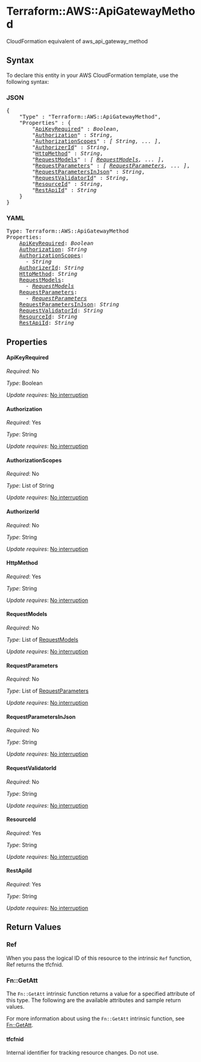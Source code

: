 # Terraform::AWS::ApiGatewayMethod

CloudFormation equivalent of aws_api_gateway_method

## Syntax

To declare this entity in your AWS CloudFormation template, use the following syntax:

### JSON

<pre>
{
    "Type" : "Terraform::AWS::ApiGatewayMethod",
    "Properties" : {
        "<a href="#apikeyrequired" title="ApiKeyRequired">ApiKeyRequired</a>" : <i>Boolean</i>,
        "<a href="#authorization" title="Authorization">Authorization</a>" : <i>String</i>,
        "<a href="#authorizationscopes" title="AuthorizationScopes">AuthorizationScopes</a>" : <i>[ String, ... ]</i>,
        "<a href="#authorizerid" title="AuthorizerId">AuthorizerId</a>" : <i>String</i>,
        "<a href="#httpmethod" title="HttpMethod">HttpMethod</a>" : <i>String</i>,
        "<a href="#requestmodels" title="RequestModels">RequestModels</a>" : <i>[ <a href="requestmodels.md">RequestModels</a>, ... ]</i>,
        "<a href="#requestparameters" title="RequestParameters">RequestParameters</a>" : <i>[ <a href="requestparameters.md">RequestParameters</a>, ... ]</i>,
        "<a href="#requestparametersinjson" title="RequestParametersInJson">RequestParametersInJson</a>" : <i>String</i>,
        "<a href="#requestvalidatorid" title="RequestValidatorId">RequestValidatorId</a>" : <i>String</i>,
        "<a href="#resourceid" title="ResourceId">ResourceId</a>" : <i>String</i>,
        "<a href="#restapiid" title="RestApiId">RestApiId</a>" : <i>String</i>
    }
}
</pre>

### YAML

<pre>
Type: Terraform::AWS::ApiGatewayMethod
Properties:
    <a href="#apikeyrequired" title="ApiKeyRequired">ApiKeyRequired</a>: <i>Boolean</i>
    <a href="#authorization" title="Authorization">Authorization</a>: <i>String</i>
    <a href="#authorizationscopes" title="AuthorizationScopes">AuthorizationScopes</a>: <i>
      - String</i>
    <a href="#authorizerid" title="AuthorizerId">AuthorizerId</a>: <i>String</i>
    <a href="#httpmethod" title="HttpMethod">HttpMethod</a>: <i>String</i>
    <a href="#requestmodels" title="RequestModels">RequestModels</a>: <i>
      - <a href="requestmodels.md">RequestModels</a></i>
    <a href="#requestparameters" title="RequestParameters">RequestParameters</a>: <i>
      - <a href="requestparameters.md">RequestParameters</a></i>
    <a href="#requestparametersinjson" title="RequestParametersInJson">RequestParametersInJson</a>: <i>String</i>
    <a href="#requestvalidatorid" title="RequestValidatorId">RequestValidatorId</a>: <i>String</i>
    <a href="#resourceid" title="ResourceId">ResourceId</a>: <i>String</i>
    <a href="#restapiid" title="RestApiId">RestApiId</a>: <i>String</i>
</pre>

## Properties

#### ApiKeyRequired

_Required_: No

_Type_: Boolean

_Update requires_: [No interruption](https://docs.aws.amazon.com/AWSCloudFormation/latest/UserGuide/using-cfn-updating-stacks-update-behaviors.html#update-no-interrupt)

#### Authorization

_Required_: Yes

_Type_: String

_Update requires_: [No interruption](https://docs.aws.amazon.com/AWSCloudFormation/latest/UserGuide/using-cfn-updating-stacks-update-behaviors.html#update-no-interrupt)

#### AuthorizationScopes

_Required_: No

_Type_: List of String

_Update requires_: [No interruption](https://docs.aws.amazon.com/AWSCloudFormation/latest/UserGuide/using-cfn-updating-stacks-update-behaviors.html#update-no-interrupt)

#### AuthorizerId

_Required_: No

_Type_: String

_Update requires_: [No interruption](https://docs.aws.amazon.com/AWSCloudFormation/latest/UserGuide/using-cfn-updating-stacks-update-behaviors.html#update-no-interrupt)

#### HttpMethod

_Required_: Yes

_Type_: String

_Update requires_: [No interruption](https://docs.aws.amazon.com/AWSCloudFormation/latest/UserGuide/using-cfn-updating-stacks-update-behaviors.html#update-no-interrupt)

#### RequestModels

_Required_: No

_Type_: List of <a href="requestmodels.md">RequestModels</a>

_Update requires_: [No interruption](https://docs.aws.amazon.com/AWSCloudFormation/latest/UserGuide/using-cfn-updating-stacks-update-behaviors.html#update-no-interrupt)

#### RequestParameters

_Required_: No

_Type_: List of <a href="requestparameters.md">RequestParameters</a>

_Update requires_: [No interruption](https://docs.aws.amazon.com/AWSCloudFormation/latest/UserGuide/using-cfn-updating-stacks-update-behaviors.html#update-no-interrupt)

#### RequestParametersInJson

_Required_: No

_Type_: String

_Update requires_: [No interruption](https://docs.aws.amazon.com/AWSCloudFormation/latest/UserGuide/using-cfn-updating-stacks-update-behaviors.html#update-no-interrupt)

#### RequestValidatorId

_Required_: No

_Type_: String

_Update requires_: [No interruption](https://docs.aws.amazon.com/AWSCloudFormation/latest/UserGuide/using-cfn-updating-stacks-update-behaviors.html#update-no-interrupt)

#### ResourceId

_Required_: Yes

_Type_: String

_Update requires_: [No interruption](https://docs.aws.amazon.com/AWSCloudFormation/latest/UserGuide/using-cfn-updating-stacks-update-behaviors.html#update-no-interrupt)

#### RestApiId

_Required_: Yes

_Type_: String

_Update requires_: [No interruption](https://docs.aws.amazon.com/AWSCloudFormation/latest/UserGuide/using-cfn-updating-stacks-update-behaviors.html#update-no-interrupt)

## Return Values

### Ref

When you pass the logical ID of this resource to the intrinsic `Ref` function, Ref returns the tfcfnid.

### Fn::GetAtt

The `Fn::GetAtt` intrinsic function returns a value for a specified attribute of this type. The following are the available attributes and sample return values.

For more information about using the `Fn::GetAtt` intrinsic function, see [Fn::GetAtt](https://docs.aws.amazon.com/AWSCloudFormation/latest/UserGuide/intrinsic-function-reference-getatt.html).

#### tfcfnid

Internal identifier for tracking resource changes. Do not use.

